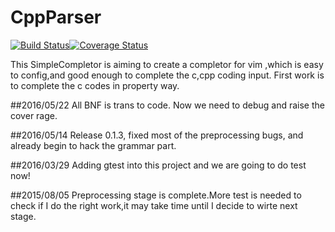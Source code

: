 # CppParser
[![Build Status](https://travis-ci.org/johnzeng/CppParser.svg?branch=develop)](https://travis-ci.org/johnzeng/CppParser)[![Coverage Status](https://coveralls.io/repos/github/johnzeng/CppParser/badge.svg?branch=develop)](https://coveralls.io/github/johnzeng/CppParser?branch=develop) 

This SimpleCompletor is aiming to create a completor for vim ,which is easy to config,and good enough to complete the c,cpp coding input.
First work is to complete the c codes in property way.

##2016/05/22
All BNF is trans to code. Now we need to debug and raise the cover rage.

##2016/05/14
Release 0.1.3, fixed most of the preprocessing bugs, and already begin to hack the grammar part.

##2016/03/29
Adding gtest into this project and we are going to do test now!

##2015/08/05
Preprocessing stage is complete.More test is needed to check if I do the right work,it may take time until I decide to wirte next stage.

